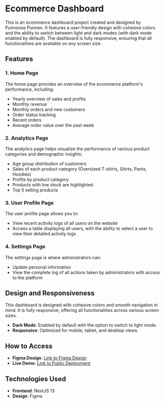 # Ecommerce Dashboard

This is an ecommerce dashboard project created and designed by Punnoose Punnen. It features a user-friendly design with cohesive colors and the ability to switch between light and dark modes (with dark mode enabled by default). The dashboard is fully responsive, ensuring that all functionalities are available on any screen size.

## Features

### 1. Home Page
The home page provides an overview of the ecommerce platform's performance, including:
- Yearly overview of sales and profits
- Monthly revenue
- Monthly orders and new customers
- Order status tracking
- Recent orders
- Average order value over the past week

### 2. Analytics Page
The analytics page helps visualize the performance of various product categories and demographic insights:
- Age group distribution of customers
- Sales of each product category (Oversized T-shirts, Shirts, Pants, Hoodies)
- Profits by product category
- Products with low stock are highlighted
- Top 5 selling products

### 3. User Profile Page
The user profile page allows you to:
- View recent activity logs of all users on the website
- Access a table displaying all users, with the ability to select a user to view their detailed activity logs

### 4. Settings Page
The settings page is where administrators can:
- Update personal information
- View the complete log of all actions taken by administrators with access to the platform

## Design and Responsiveness

This dashboard is designed with cohesive colors and smooth navigation in mind. It is fully responsive, offering all functionalities across various screen sizes.

- **Dark Mode**: Enabled by default with the option to switch to light mode.
- **Responsive**: Optimized for mobile, tablet, and desktop views.

## How to Access

- **Figma Design**: [Link to Figma Design](#)
- **Live Demo**: [Link to Public Deployment](#)

## Technologies Used

- **Frontend**: NextJS 13
- **Design**: Figma

